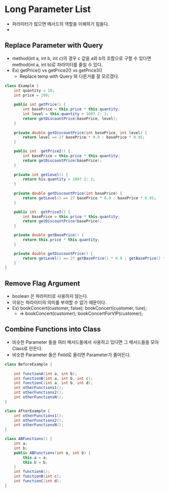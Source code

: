 # Long Parameter List
* 파라미터가 많으면 메서드의 역할을 이해하기 힘들다.
* 
## Replace Parameter with Query
* method(int a, int b, int c)의 경우 c 값을 a와 b의 조합으로 구할 수 있다면 method(int a, int b)로 파라미터를 줄일 수 있다.
* Ex) getPrice() vs getPrice2() vs getPrice3()
  * Replace temp with Query 와 다른거를 잘 모르겠다.
```java
class Example {
    int quantity = 10;
    int price = 100;
    
    public int getPrice() {
        int basePrice = this.price * this.quantity;
        int level = this.quantity > 100? 2: 1;
        return getDiscountPrice(basePrice, level);
    }
    
    private double getDiscountPrice(int basePrice, int level) {
        return level == 2? basePrice * 0.9 : basePrice * 0.95;
    }

    public int  getPrice2() {
        int basePrice = this.price * this.quantity;
        return getDiscountPrice(basePrice);
    }
    
    private int getLevel() {
        return his.quantity > 100? 2: 1;
    }
    
    private double getDiscountPrice(int basePrice) {
        return getLevel() == 2? basePrice * 0.9 : basePrice * 0.95;
    }

    public int  getPrice3() {
        int basePrice = this.price * this.quantity;
        return getDiscountPrice(basePrice);
    }

    private double getBasePrice() {
        return this.price * this.quantity;
    }

    private double getDiscountPrice() {
        return getLevel() == 2? getBasePrice() * 0.9 : getBasePrice() * 0.95;
    }
}
```

## Remove Flag Argument
* boolean 은 파라미터로 사용하지 않는다.
* 이유는 파라미터의 의미를 부여할 수 없기 때문이다.
* Ex) bookConcert(customer, false); bookConcert(customer, ture);
  * => bookConcert(customer); bookConcertForVIP(customer);

## Combine Functions into Class
* 비슷한 Parameter 들을 여러 메서드들에서 사용하고 있다면 그 메서드들을 모아 Class로 만든다.
* 비슷한 Parameter 들은 Feild로 올리면 Parameter가 줄어든다.
```java
class BeforeExample {
    
    int functionA(int a, int b);
    int functionB(int a, int b, int c);
    int functionC(int a, int b, int d);
    int otherFunctions1();
    int otherFunctions2();
    int otherFunctionsN();
}

class AfterExample {
    int otherFunctions1();
    int otherFunctions2();
    int otherFunctionsN();
}

class ABFunctions() {
    int a;
    int b;
    public ABFunctions(int a, int b) {
        this.a = a;
        this.b = b;
    }
    int functionA();
    int functionB(int c);
    int functionC(int d);
}
```